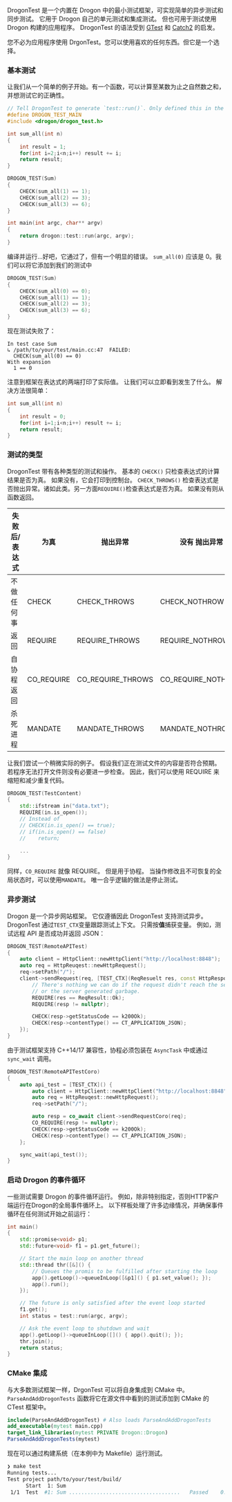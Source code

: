 DrogonTest 是一个内置在 Drogon 中的最小测试框架，可实现简单的异步测试和同步测试。 它用于 Drogon 自己的单元测试和集成测试。 但也可用于测试使用 Drogon 构建的应用程序。 DrogonTest 的语法受到 [GTest](https://github.com/google/googletest) 和 [Catch2](https://github.com/catchorg/Catch2) 的启发。

您不必为应用程序使用 DrgonTest。您可以使用喜欢的任何东西。但它是一个选择。 

### 基本测试

让我们从一个简单的例子开始。有一个函数，可以计算至某数为止之自然数之和，并想测试它的正确性。

```c++
// Tell DrogonTest to generate `test::run()`. Only defined this in the main file
#define DROGON_TEST_MAIN 
#include <drogon/drogon_test.h>

int sum_all(int n)
{
    int result = 1;
    for(int i=2;i<n;i++) result += i;
    return result;
}

DROGON_TEST(Sum)
{
    CHECK(sum_all(1) == 1);
    CHECK(sum_all(2) == 3);
    CHECK(sum_all(3) == 6);
}

int main(int argc, char** argv)
{
    return drogon::test::run(argc, argv);
}
```

编译并运行...好吧，它通过了，但有一个明显的错误。 `sum_all(0)` 应该是 0。我们可以将它添加到我们的测试中

```c++
DROGON_TEST(Sum)
{
    CHECK(sum_all(0) == 0);
    CHECK(sum_all(1) == 1);
    CHECK(sum_all(2) == 3);
    CHECK(sum_all(3) == 6);
}
```

现在测试失败了： 

```
In test case Sum
↳ /path/to/your/test/main.cc:47  FAILED:
  CHECK(sum_all(0) == 0)
With expansion
  1 == 0
```

注意到框架在表达式的两端打印了实际值。 让我们可以立即看到发生了什么。 解决方法很简单： 

```c++
int sum_all(int n)
{
    int result = 0;
    for(int i=1;i<n;i++) result += i;
    return result;
}
```

### 测试的类型

DrogonTest 带有各种类型的测试和操作。 基本的 `CHECK()` 只检查表达式的计算结果是否为真。 如果没有，它会打印到控制台。 `CHECK_THROWS()` 检查表达式是否抛出异常。诸如此类。另一方面`REQUIRE()`检查表达式是否为真。 如果没有则从函数返回。

| 失败后/表达式               | 为真        | 抛出异常           | 没有 抛出异常         | 抛出特定异常           | 
|---------------------------|------------|-------------------|--------------------|----------------------| 
| 不做任何事                 | CHECK      | CHECK_THROWS      | CHECK_NOTHROW      | CHECK_THROWS_AS      | 
| 返回                      | REQUIRE    | REQUIRE_THROWS    | REQUIRE_NOTHROW    | REQUIRE_THROWS_AS    | 
| 自协程返回                 | CO_REQUIRE | CO_REQUIRE_THROWS | CO_REQUIRE_NOTHROW | CO_REQUIRE_THROWS_AS | 
| 杀死进程                   | MANDATE     | MANDATE_THROWS     | MANDATE_NOTHROW     | MANDATE_THROWS_AS     | 

让我们尝试一个稍微实际的例子。 假设我们正在测试文件的内容是否符合预期。 若程序无法打开文件则没有必要进一步检查。 因此，我们可以使用 REQUIRE 来缩短和减少重复代码。 

```c++
DROGON_TEST(TestContent)
{
    std::ifstream in("data.txt");
    REQUIRE(in.is_open());
    // Instead of
    // CHECK(in.is_open() == true);
    // if(in.is_open() == false)
    //    return;

    ...
}
```

同样，`CO_REQUIRE` 就像 REQUIRE。 但是用于协程。 当操作修改且不可恢复的全局状态时，可以使用`MANDATE`。 唯一合乎逻辑的做法是停止测试。 

### 异步测试

Drogon 是一个异步网站框架。 它仅遵循因此 DrogonTest 支持测试异步。 DrogonTest 通过`TEST_CTX`变量跟踪测试上下文。 只需按**值**捕获变量。 例如，测试远程 API 是否成功并返回 JSON：

```c++
DROGON_TEST(RemoteAPITest)
{
    auto client = HttpClient::newHttpClient("http://localhost:8848");
    auto req = HttpReuqest::newHttpRequest();
    req->setPath("/");
    client->sendRequest(req, [TEST_CTX](ReqResuelt res, const HttpResponsePtr& resp) {
        // There's nothing we can do if the request didn't reach the server
        // or the server generated garbage.
        REQUIRE(res == ReqResult::Ok);
        REQUIRE(resp != nullptr);

        CHECK(resp->getStatusCode == k200Ok);
        CHECK(resp->contentType() == CT_APPLICATION_JSON);
    });
}
```

由于测试框架支持 C++14/17 兼容性，协程必须包装在 `AsyncTask` 中或通过 `sync_wait` 调用。

```c++
DROGON_TEST(RemoteAPITestCoro)
{
    auto api_test = [TEST_CTX]() {
        auto client = HttpClient::newHttpClient("http://localhost:8848");
        auto req = HttpReuqest::newHttpRequest();
        req->setPath("/");

        auto resp = co_await client->sendRequestCoro(req);
        CO_REQUIRE(resp != nullptr);
        CHECK(resp->getStatusCode == k200Ok);
        CHECK(resp->contentType() == CT_APPLICATION_JSON);
    };

    sync_wait(api_test());
}
```

### 启动 Drogon 的事件循环

一些测试需要 Drogon 的事件循环运行。 例如，除非特别指定，否则HTTP客户端运行在Drogon的全局事件循环上。 以下样板处理了许多边缘情况，并确保事件循环在任何测试开始之前运行：

```c++
int main() 
{
    std::promise<void> p1;
    std::future<void> f1 = p1.get_future();

    // Start the main loop on another thread
    std::thread thr([&]() {
        // Queues the promis to be fulfilled after starting the loop
        app().getLoop()->queueInLoop([&p1]() { p1.set_value(); });
        app().run();
    });

    // The future is only satisfied after the event loop started
    f1.get();
    int status = test::run(argc, argv);

    // Ask the event loop to shutdown and wait
    app().getLoop()->queueInLoop([]() { app().quit(); });
    thr.join();
    return status;
}
```

### CMake 集成

与大多数测试框架一样，DrgonTest 可以将自身集成到 CMake 中。 `ParseAndAddDrogonTests` 函数将它在源文件中看到的测试添加到 CMake 的 CTest 框架中。

```cmake
include(ParseAndAddDrogonTest) # Also loads ParseAndAddDrogonTests
add_executable(mytest main.cpp)
target_link_libraries(mytest PRIVATE Drogon::Drogon)
ParseAndAddDrogonTests(mytest)
```

现在可以通过构建系统（在本例中为 Makefile）运行测试。 

```bash
❯ make test
Running tests...
Test project path/to/your/test/build/
      Start  1: Sum
 1/1  Test  #1: Sum ....................................   Passed    0.00 sec
```
